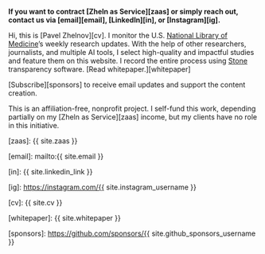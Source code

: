 **If you want to contract [Zheln as Service][zaas] or simply reach out,<br>contact us via [email][email], [LinkedIn][in], or [Instagram][ig].**

Hi, this is [Pavel Zhelnov][cv]. I monitor the U.S. [National Library of Medicine][pubmed]’s weekly research updates. With the help of other researchers, journalists, and multiple AI tools, I select high-quality and impactful studies and feature them on this website. I record the entire process using [Stone][stone] transparency software. [Read whitepaper.][whitepaper]

[Subscribe][sponsors] to receive email updates and support the content creation.

This is an affiliation-free, nonprofit project. I self-fund this work, depending partially on my [Zheln as Service][zaas] income, but my clients have no role in this initiative.

[zaas]: {{ site.zaas }}

[email]: mailto:{{ site.email }}

[in]: {{ site.linkedin_link }}

[ig]: https://instagram.com/{{ site.instagram_username }}

[cv]: {{ site.cv }}

[pubmed]: https://pubmed.gov

[stone]: https://www.writeinstone.com

[whitepaper]: {{ site.whitepaper }}

[sponsors]: https://github.com/sponsors/{{ site.github_sponsors_username }}
